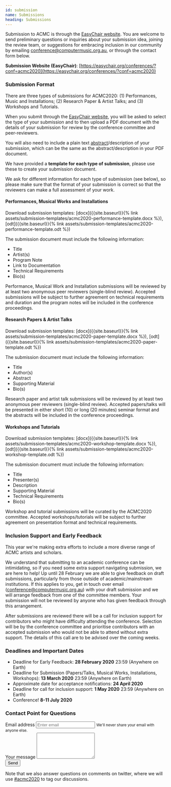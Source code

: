 ```yaml
---
id: submission
name: Submissions
heading: Submissions
---
```


<!-- image: "assets/images/lens-soundscapes-1.jpg" -->

Submission to ACMC is through the [EasyChair website](https://easychair.org/conferences/?conf=acmc2020). You are welcome to send preliminary questions or inquiries about your submission idea, joining the review team, or suggestions for embracing inclusion in our community by emailing [conference@computermusic.org.au](conference@computermusic.org.au), or through the contact form below.

**Submission Website (EasyChair)**: [https://easychair.org/conferences/?conf=acmc2020](https://easychair.org/conferences/?conf=acmc2020)

### Submission Format

There are three types of submissions for ACMC2020: (1) Performances, Music and Installations; (2) Research Paper & Artist Talks; and (3) Workshops and Tutorials.

When you submit through the [EasyChair website](https://easychair.org/conferences/?conf=acmc2020), you will be asked to select the type of your submission and to then upload a PDF document with the details of your submission for review by the conference committee and peer-reviewers. 

You will also need to include a plain text [abstract](https://en.wikipedia.org/wiki/Abstract_(summary))/description of your submission, which can be the same as the abstract/description in your PDF document.

We have provided a **template for each type of submission**, please use these to create your submission document.

We ask for different information for each type of submission (see below), so please make sure that the format of your submission is correct so that the reviewers can make a full assessment of your work.

#### Performances, Musical Works and Installations

Download submission templates: [docx]({{site.baseurl}}{% link assets/submission-templates/acmc2020-performance-template.docx %}), [odt]({{site.baseurl}}{% link assets/submission-templates/acmc2020-performance-template.odt %})

The submission document must include the following information:

- Title
- Artist(s)
- Program Note
- Link to Documentation
- Technical Requirements
- Bio(s)

Performance, Musical Work and Installation submissions will be reviewed by at least two anonymous peer reviewers (single-blind review). Accepted submissions will be subject to further agreement on technical requirements and duration and the program notes will be included in the conference proceedings.

#### Research Papers & Artist Talks

Download submission templates: [docx]({{site.baseurl}}{% link assets/submission-templates/acmc2020-paper-template.docx %}), [odt]({{site.baseurl}}{% link assets/submission-templates/acmc2020-paper-template.odt %})

The submission document must include the following information:

- Title
- Author(s)
- Abstract
- Supporting Material
- Bio(s)

Research paper and artist talk submissions will be reviewed by at least two anonymous peer reviewers (single-blind review). Accepted papers/talks will be presented in either short (10) or long (20 minutes) seminar format and the abstracts will be included in the conference proceedings.

#### Workshops and Tutorials

Download submission templates: [docx]({{site.baseurl}}{% link assets/submission-templates/acmc2020-workshop-template.docx %}), [odt]({{site.baseurl}}{% link assets/submission-templates/acmc2020-workshop-template.odt %})

The submission document must include the following information:

- Title
- Presenter(s)
- Description
- Supporting Material
- Technical Requirements
- Bio(s)

Workshop and tutorial submissions will be curated by the ACMC2020 committee. Accepted workshops/tutorials will be subject to further agreement on presentation format and technical requirements.

### Inclusion Support and Early Feedback

This year we're making extra efforts to include a more diverse range of ACMC artists and scholars. 

We understand that submitting to an academic conference can be intimidating, so if you need some extra support navigating submission, we are here to help! 
Up until 28 February we are able to give feedback on draft submissions, particularly from those outside of academic/mainstream institutions.
If this applies to you, get in touch over email ([conference@computermusic.org.au](conference@computermusic.org.au)) with your draft submission and we will arrange feedback from one of the committee members. 
Your submission will not be reviewed by anyone who has given feedback through this arrangement.

After submissions are reviewed there will be a call for inclusion support for contributors who might have difficulty attending the conference.
Selection will be by the conference committee and prioritise contributors with an accepted submission who would not be able to attend without extra support. 
The details of this call are to be advised over the coming weeks.

### Deadlines and Important Dates

- Deadline for Early Feedback: **28 February 2020** 23:59 (Anywhere on Earth)
- Deadline for Submission (Papers/Talks, Musical Works, Installations, Workshops): **13 March 2020** 23:59 (Anywhere on Earth)
- Approximate date for acceptance notifications: **24 April 2020**
- Deadline for call for inclusion support: **1 May 2020** 23:59 (Anywhere on Earth)
- Conference! **8-11 July 2020**

### Contact Point for Questions

<form
  action="https://formspree.io/xgevebok"
  method="POST"
>
  <div class="form-group">
    <label for="exampleInputEmail1">Email address</label>
    <input type="email" class="form-control" id="exampleInputEmail1" aria-describedby="emailHelp" placeholder="Enter email" name="_replyto">
    <small id="emailHelp" class="form-text text-muted">We'll never share your email with anyone else.</small>
  </div>
  <div class="form-group">
    <label for="exampleFormControlTextarea1">Your message</label>
    <textarea class="form-control" id="exampleFormControlTextarea1" rows="5" name="message"></textarea>
  </div>
  <button type="submit" class="btn btn-primary">Send</button>
</form>

Note that we also answer questions on comments on twitter, where we will use [#acmc2020](https://twitter.com/search?q=%23acmc2020) to tag our discussions.
